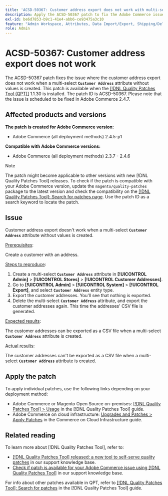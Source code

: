 ```yaml
---
title: 'ACSD-50367: Customer address export does not work with multi-select attribute'
description: Apply the ACSD-50367 patch to fix the Adobe Commerce issue where the customer address export does not work when a multi-select **`Customer Address`** attribute without values is created.
exl-id: be6d7853-b9c1-41e4-abb6-ce93475a3c10
feature: "Admin Workspace, Attributes, Data Import/Export, Shipping/Delivery"
role: Admin
---
```

# ACSD-50367: Customer address export does not work

The ACSD-50367 patch fixes the issue where the customer address export does not work when a multi-select **`Customer Address`** attribute without values is created. This patch is available when the [[!DNL Quality Patches Tool (QPT)]](/help/announcements/adobe-commerce-announcements/magento-quality-patches-released-new-tool-to-self-serve-quality-patches.md) 1.1.30 is installed. The patch ID is ACSD-50367. Please note that the issue is scheduled to be fixed in Adobe Commerce 2.4.7.

## Affected products and versions

**The patch is created for Adobe Commerce version:**

* Adobe Commerce (all deployment methods) 2.4.5-p1

**Compatible with Adobe Commerce versions:**

* Adobe Commerce (all deployment methods) 2.3.7 - 2.4.6

>[!NOTE]
>
>The patch might become applicable to other versions with new [!DNL Quality Patches Tool] releases. To check if the patch is compatible with your Adobe Commerce version, update the `magento/quality-patches` package to the latest version and check the compatibility on the [[!DNL Quality Patches Tool]: Search for patches page](https://experienceleague.adobe.com/tools/commerce-quality-patches/index.html). Use the patch ID as a search keyword to locate the patch.

## Issue

Customer address export doesn't work when a multi-select **`Customer Address`** attribute without values is created.

<u>Prerequisites</u>:

Create a customer with an address.

<u>Steps to reproduce</u>:

1. Create a multi-select **`Customer Address`** attribute in **[!UICONTROL Admin]** > **[!UICONTROL Stores]** > **[!UICONTROL Customer Addresses]**.
1. Go to **[!UICONTROL Admin]** > **[!UICONTROL System]** > **[!UICONTROL Export]**, and select **`Customer Address`** entity type.
1. Export the customer addresses. You'll see that nothing is exported.
1. Delete the multi-select **`Customer Address`** attribute, and export the customer addresses again. This time the addresses' CSV file is generated.

<u>Expected results</u>:

The customer addresses can be exported as a CSV file when a multi-select **`Customer Address`** attribute is created.

<u>Actual results</u>:

The customer addresses can't be exported as a CSV file when a multi-select **`Customer Address`** attribute is created.

## Apply the patch

To apply individual patches, use the following links depending on your deployment method:

* Adobe Commerce or Magento Open Source on-premises: [[!DNL Quality Patches Tool] > Usage](https://experienceleague.adobe.com/docs/commerce-operations/tools/quality-patches-tool/usage.html) in the [!DNL Quality Patches Tool] guide.
* Adobe Commerce on cloud infrastructure: [Upgrades and Patches > Apply Patches](https://experienceleague.adobe.com/docs/commerce-cloud-service/user-guide/develop/upgrade/apply-patches.html) in the Commerce on Cloud Infrastructure guide.

## Related reading

To learn more about [!DNL Quality Patches Tool], refer to:

* [[!DNL Quality Patches Tool] released: a new tool to self-serve quality patches](/help/announcements/adobe-commerce-announcements/magento-quality-patches-released-new-tool-to-self-serve-quality-patches.md) in our support knowledge base.
* [Check if patch is available for your Adobe Commerce issue using [!DNL Quality Patches Tool]](/help/support-tools/patches-available-in-qpt-tool/check-patch-for-magento-issue-with-magento-quality-patches.md) in our support knowledge base.

For info about other patches available in QPT, refer to [[!DNL Quality Patches Tool]: Search for patches](https://experienceleague.adobe.com/tools/commerce-quality-patches/index.html) in the [!DNL Quality Patches Tool] guide.
